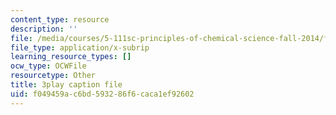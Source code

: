 ```yaml
---
content_type: resource
description: ''
file: /media/courses/5-111sc-principles-of-chemical-science-fall-2014/f049459ac6bd593286f6caca1ef92602_739SB34oEyo.vtt
file_type: application/x-subrip
learning_resource_types: []
ocw_type: OCWFile
resourcetype: Other
title: 3play caption file
uid: f049459a-c6bd-5932-86f6-caca1ef92602
---
```

